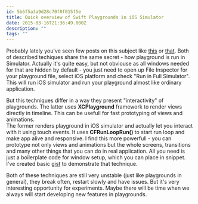 ```yaml
---
id: 5b6f5a3a9d28c70f0f015f5e
title: Quick overview of Swift Playgrounds in iOS Simulator
date: 2015-03-16T21:36:49.000Z
description: ""
tags: ""
---
```


Probably lately you've seen few posts on this subject like [this](http://ericasadun.com/2015/03/11/swift-who-says-the-playground-cant-be-interactive/) or [that](http://possiblemobile.com/2015/03/prototyping-uiview-animations-swift-playground/). Both of described techiques share the same secret - how playground is run in Simulator. Actually it's quite easy, but not obviouse as all windows needed for that are hidden by default - you just need to open up File Inspector for your playground file, select iOS platform and check "Run in Full Simulator". This will run iOS simulator and run your playground almost like ordinary application.

<!-- description -->

But this techniques differ in a way they present "interactivity" of playgrounds. The latter uses **XCPlayground** framework to render views directly in timeline. This can be usefull for fast prototyping of views and animations.  
The former renders playground in iOS simulator and actually let you interact with it using touch events. It uses **CFRunLoopRun()** to start run loop and make app alive and responsive. I find this more powerfull - you can prototype not only views and animations but the whole screens, transitions and many other things that you can do in real application. All you need is just a boilerplate code for window setup, which you can place in snippet. I've created basic [gist](https://gist.github.com/ilyapuchka/1ae19259161a91f3a8a8) to demonstrate that technique.

Both of these techniques are still very unstable (just like playgrounds in general), they break often, restart slowly and have issues. But it's very interesting opportunity for experiments. Maybe there will be time when we always will start developing new features in playgrounds.
